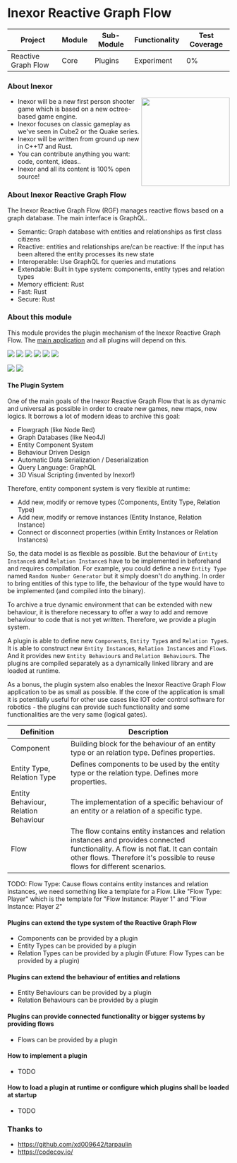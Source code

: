 # Inexor Reactive Graph Flow

| Project | Module | Sub-Module | Functionality | Test Coverage |
| --- | --- | --- | --- | --- |
| Reactive Graph Flow | Core | Plugins | Experiment | 0% |

### About Inexor

<a href="https://inexor.org/">
<img align="right" width="200" height="200" src="https://raw.githubusercontent.com/aschaeffer/inexor-rgf-core-plugins/main/docs/images/inexor_2.png">
</a>

* Inexor will be a new first person shooter game which is based on a new octree-based game engine.
* Inexor focuses on classic gameplay as we've seen in Cube2 or the Quake series.
* Inexor will be written from ground up new in C++17 and Rust.
* You can contribute anything you want: code, content, ideas..
* Inexor and all its content is 100% open source!

### About Inexor Reactive Graph Flow

The Inexor Reactive Graph Flow (RGF) manages reactive flows based on a graph database. The main interface is GraphQL.

* Semantic: Graph database with entities and relationships as first class citizens
* Reactive: entities and relationships are/can be reactive: If the input has been altered the entity processes its new state
* Interoperable: Use GraphQL for queries and mutations
* Extendable: Built in type system: components, entity types and relation types
* Memory efficient: Rust
* Fast: Rust
* Secure: Rust

### About this module

This module provides the plugin mechanism of the Inexor Reactive Graph Flow. The
[main application](https://github.com/aschaeffer/inexor-rgf-application) and all plugins will depend on this.

[<img src="https://img.shields.io/badge/Language-Rust-brightgreen">](https://www.rust-lang.org/)
[<img src="https://img.shields.io/badge/Platforms-Linux%20%26%20Windows-brightgreen">]()
[<img src="https://img.shields.io/github/workflow/status/aschaeffer/inexor-rgf-core-plugins/Rust">](https://github.com/aschaeffer/inexor-rgf-core-plugins/actions?query=workflow%3ARust)
[<img src="https://img.shields.io/github/last-commit/aschaeffer/inexor-rgf-core-plugins">]()
[<img src="https://img.shields.io/github/languages/code-size/aschaeffer/inexor-rgf-core-plugins">]()
[<img src="https://img.shields.io/codecov/c/github/aschaeffer/inexor-rgf-core-plugins">](https://app.codecov.io/gh/aschaeffer/inexor-rgf-core-plugins)

[<img src="https://img.shields.io/github/license/aschaeffer/inexor-rgf-core-plugins">](https://github.com/aschaeffer/inexor-rgf-core-plugins/blob/main/LICENSE)
[<img src="https://img.shields.io/discord/698219248954376256?logo=discord">](https://discord.com/invite/acUW8k7)

#### The Plugin System

One of the main goals of the Inexor Reactive Graph Flow that is as dynamic and universal as possible in order to create
new games, new maps, new logics. It borrows a lot of modern ideas to archive this goal:

* Flowgraph (like Node Red)
* Graph Databases (like Neo4J)
* Entity Component System
* Behaviour Driven Design
* Automatic Data Serialization / Deserialization
* Query Language: GraphQL
* 3D Visual Scripting (invented by Inexor!)

Therefore, entity component system is very flexible at runtime:

* Add new, modify or remove types (Components, Entity Type, Relation Type)
* Add new, modify or remove instances (Entity Instance, Relation Instance)
* Connect or disconnect properties (within Entity Instances or Relation Instances)

So, the data model is as flexible as possible. But the behaviour of `Entity Instance`s and `Relation Instance`s have to
be implemented in beforehand and requires compilation. For example, you could define a new `Entity Type` named `Random
Number Generator` but it simply doesn't do anything. In order to bring entities of this type to life, the behaviour of
the type would have to be implemented (and compiled into the binary).

To archive a true dynamic environment that can be extended with new behaviour, it is therefore necessary to offer a way
to add and remove behaviour to code that is not yet written. Therefore, we provide a plugin system.

A plugin is able to define new `Component`s, `Entity Type`s and `Relation Type`s. It is able to construct new `Entity
Instance`s, `Relation Instance`s and `Flow`s. And it provides new `Entity Behaviour`s and `Relation Behaviour`s. The
plugins are compiled separately as a dynamically linked library and are loaded at runtime.

As a bonus, the plugin system also enables the Inexor Reactive Graph Flow application to be as small as possible. If the
core of the application is small it is potentially useful for other use cases like IOT oder control software for
robotics - the plugins can provide such functionality and some functionalities are the very same (logical gates).

| Definition  | Description |
| --- | --- |
| Component | Building block for the behaviour of an entity type or an relation type. Defines properties. |
| Entity Type, Relation Type | Defines components to be used by the entity type or the relation type. Defines more properties. |
| Entity Behaviour, Relation Behaviour | The implementation of a specific behaviour of an entity or a relation of a specific type. |
| Flow | The flow contains entity instances and relation instances and provides connected functionality. A flow is not flat. It can contain other flows. Therefore it's possible to reuse flows for different scenarios. |

TODO: Flow Type: Cause flows contains entity instances and relation instances, we need something like a template for a Flow. Like "Flow Type: Player" which is the template for "Flow Instance: Player 1" and "Flow Instance: Player 2"

#### Plugins can extend the type system of the Reactive Graph Flow

* Components can be provided by a plugin
* Entity Types can be provided by a plugin
* Relation Types can be provided by a plugin
(Future: Flow Types can be provided by a plugin)

#### Plugins can extend the behaviour of entities and relations

* Entity Behaviours can be provided by a plugin
* Relation Behaviours can be provided by a plugin

#### Plugins can provide connected functionality or bigger systems by providing flows

* Flows can be provided by a plugin

#### How to implement a plugin

* TODO

#### How to load a plugin at runtime or configure which plugins shall be loaded at startup

* TODO

### Thanks to

* https://github.com/xd009642/tarpaulin
* https://codecov.io/
